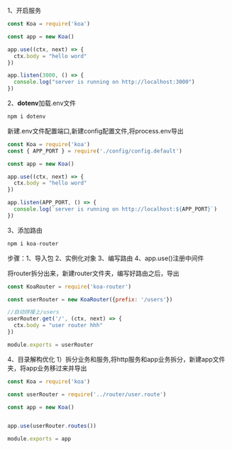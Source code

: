 1、开启服务
```js
const Koa = require('koa')

const app = new Koa()

app.use((ctx, next) => {
  ctx.body = "hello word"
})

app.listen(3000, () => {
  console.log("server is running on http://localhost:3000")
})
```

2、**dotenv**加载.env文件
```js
npm i dotenv
```
新建.env文件配置端口,新建config配置文件,将process.env导出
```js
const Koa = require('koa')
const { APP_PORT } = require('./config/config.default')

const app = new Koa()

app.use((ctx, next) => {
  ctx.body = "hello word"
})

app.listen(APP_PORT, () => {
  console.log(`server is running on http://localhost:${APP_PORT}`)
})
```

3、添加路由
```js
npm i koa-router
```
步骤：1、导入包  2、实例化对象  3、编写路由  4、app.use()注册中间件

将router拆分出来，新建router文件夹，编写好路由之后，导出
```js
const KoaRouter = require('koa-router')

const userRouter = new KoaRouter({prefix: '/users'})

//自动拼接上/users
userRouter.get('/', (ctx, next) => {
  ctx.body = "user router hhh"
})

module.exports = userRouter
```
4、目录解构优化
1）拆分业务和服务,将http服务和app业务拆分，新建app文件夹，将app业务移过来并导出
```js
const Koa = require('koa')

const userRouter = require('../router/user.route')

const app = new Koa()


app.use(userRouter.routes())

module.exports = app

```

